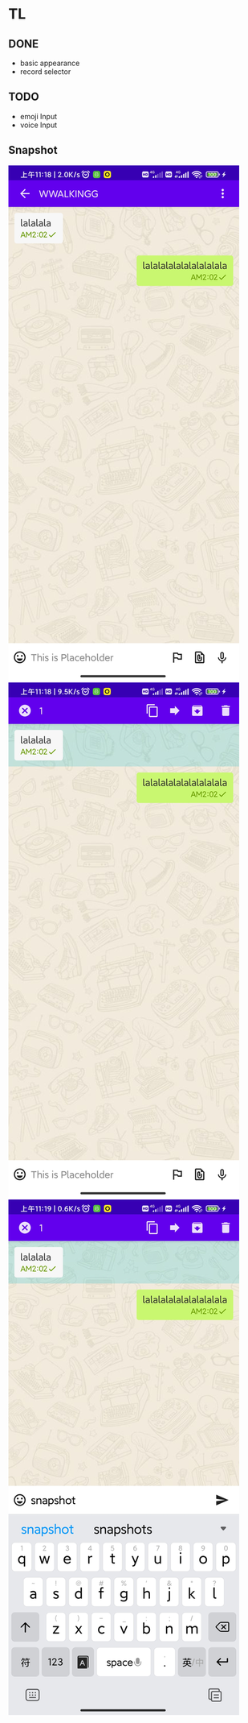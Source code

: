 # TL

## DONE

- basic appearance
- record selector

## TODO

- emoji Input
- voice Input

## Snapshot
![img](assets/Screenshot_2021-12-26-11-18-47-026_top.notbe.tele.jpg)
![img](assets/Screenshot_2021-12-26-11-18-51-849_top.notbe.tele.jpg)
![img](assets/Screenshot_2021-12-26-11-19-07-002_top.notbe.tele.jpg)